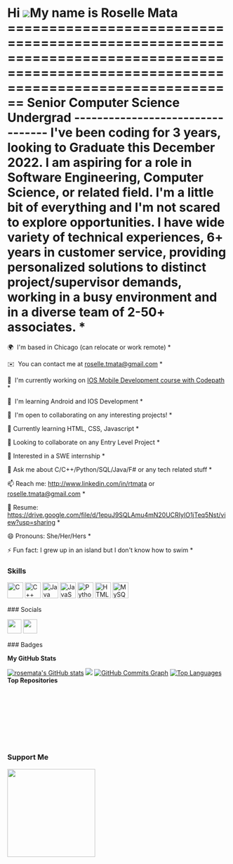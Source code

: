 # Hi ![](https://user-images.githubusercontent.com/18350557/176309783-0785949b-9127-417c-8b55-ab5a4333674e.gif)My name is Roselle Mata ====================================================================================================================================  Senior Computer Science Undergrad ---------------------------------  I've been coding for 3 years, looking to Graduate this December 2022. I am aspiring for a role in Software Engineering, Computer Science, or related field. I'm a little bit of everything and I'm not scared to explore opportunities. I have wide variety of technical experiences, 6+ years in customer service, providing personalized solutions to distinct project/supervisor demands, working in a busy environment and in a diverse team of 2-50+ associates.  * 

🌍  I'm based in Chicago (can relocate or work remote) * 

✉️  You can contact me at [roselle.tmata@gmail.com](mailto:roselle.tmata@gmail.com) * 

🚀  I'm currently working on [IOS Mobile Development course with Codepath](http://www.codepath.org/courses/ios-mobile-development) * 

🧠  I'm learning Android and IOS Development * 

🤝  I'm open to collaborating on any interesting projects! *

🌱 Currently learning HTML, CSS, Javascript * 

👯 Looking to collaborate on any Entry Level Project * 

🤔 Interested in a SWE internship * 

💬 Ask me about C/C++/Python/SQL/Java/F# or any tech related stuff * 

📫 Reach me: http://www.linkedin.com/in/rtmata or roselle.tmata@gmail.com * 

📝 Resume: https://drive.google.com/file/d/1epuJ9SQLAmu4mN20UCRIylO1jTeq5Nst/view?usp=sharing * 

😄 Pronouns: She/Her/Hers * 

⚡ Fun fact: I grew up in an island but I don't know how to swim * 

### Skills

<p align="left"> <a href="https://docs.microsoft.com/en-us/cpp/?view=msvc-170" target="_blank" rel="noreferrer"><img src="https://raw.githubusercontent.com/danielcranney/readme-generator/main/public/icons/skills/c-colored.svg" width="36" height="36" alt="C" /></a> <a href="https://docs.microsoft.com/en-us/cpp/?view=msvc-170" target="_blank" rel="noreferrer"><img src="https://raw.githubusercontent.com/danielcranney/readme-generator/main/public/icons/skills/cplusplus-colored.svg" width="36" height="36" alt="C++" /></a> <a href="https://www.oracle.com/java/" target="_blank" rel="noreferrer"><img src="https://raw.githubusercontent.com/danielcranney/readme-generator/main/public/icons/skills/java-colored.svg" width="36" height="36" alt="Java" /></a> <a href="https://developer.mozilla.org/en-US/docs/Web/JavaScript" target="_blank" rel="noreferrer"><img src="https://raw.githubusercontent.com/danielcranney/readme-generator/main/public/icons/skills/javascript-colored.svg" width="36" height="36" alt="JavaScript" /></a> <a href="https://www.python.org/" target="_blank" rel="noreferrer"><img src="https://raw.githubusercontent.com/danielcranney/readme-generator/main/public/icons/skills/python-colored.svg" width="36" height="36" alt="Python" /></a> <a href="https://developer.mozilla.org/en-US/docs/Glossary/HTML5" target="_blank" rel="noreferrer"><img src="https://raw.githubusercontent.com/danielcranney/readme-generator/main/public/icons/skills/html5-colored.svg" width="36" height="36" alt="HTML5" /></a> <a href="https://www.mysql.com/" target="_blank" rel="noreferrer"><img src="https://raw.githubusercontent.com/danielcranney/readme-generator/main/public/icons/skills/mysql-colored.svg" width="36" height="36" alt="MySQL" /></a> </p> 
 ### Socials  <p align="left"> <a href="https://www.github.com/rosemata" target="_blank" rel="noreferrer"><img src="https://raw.githubusercontent.com/danielcranney/readme-generator/main/public/icons/socials/github.svg" width="32" height="32" /></a> <a href="https://www.linkedin.com/in/rtmata" target="_blank" rel="noreferrer"><img src="https://raw.githubusercontent.com/danielcranney/readme-generator/main/public/icons/socials/linkedin.svg" width="32" height="32" /></a></p>
### Badges

<b>My GitHub Stats</b>

<a href="http://www.github.com/rosemata"><img src="https://github-readme-stats.vercel.app/api?username=rosemata&show_icons=true&hide=&count_private=true&title_color=0891b2&text_color=ffffff&icon_color=0891b2&bg_color=1c1917&hide_border=true&show_icons=true" alt="rosemata's GitHub stats" /></a>
<a href="http://www.github.com/rosemata"><img src="https://github-readme-streak-stats.herokuapp.com/?user=rosemata&stroke=ffffff&background=1c1917&ring=0891b2&fire=0891b2&currStreakNum=ffffff&currStreakLabel=0891b2&sideNums=ffffff&sideLabels=ffffff&dates=ffffff&hide_border=true" /></a>
<a href="http://www.github.com/rosemata"><img src="https://activity-graph.herokuapp.com/graph?username=rosemata&bg_color=1c1917&color=ffffff&line=0891b2&point=ffffff&area_color=1c1917&area=true&hide_border=true&custom_title=GitHub%20Commits%20Graph" alt="GitHub Commits Graph" /></a>
<a href="https://github.com/rosemata" align="left"><img src="https://github-readme-stats.vercel.app/api/top-langs/?username=rosemata&langs_count=10&title_color=0891b2&text_color=ffffff&icon_color=0891b2&bg_color=1c1917&hide_border=true&locale=en&custom_title=Top%20%Languages" alt="Top Languages" /></a>
<b>Top Repositories</b>

<div width="100%" align="center"></div><br /><br /><br /><br /><br /><br /><br />

### Support Me

<a href="https://www.buymeacoffee.com/rosemata"><img src="https://cdn.buymeacoffee.com/buttons/v2/default-yellow.png" width="200" /></a>

<!--- ### Hi, I'm Roselle Mata! 👩🏻‍💻 Senior Computer Science student at University of Illinois (Chicago)

- 🌱 Currently learning HTML, CSS, Javascript 
- 👯 Looking to collaborate on any Entry Level Project
- 🤔 Interested in a SWE internship
- 💬 Ask me about C/C++/Python/SQL/Java/F# or any tech related stuff
- 📫 Reach me: http://www.linkedin.com/in/rtmata or roselle.tmata@gmail.com
- 📝 Resume: https://drive.google.com/file/d/1epuJ9SQLAmu4mN20UCRIylO1jTeq5Nst/view?usp=sharing
- 😄 Pronouns: She/Her/Hers
- ⚡ Fun fact: I grew up in an island but I don't know how to swim

## Projects

- JPMorgan Chase & Co. Software Engineering Virtual Internship

https://github.com/rosemata/JPMorgan-Chase-Co.-Software-Engineering-Virtual-Experience

- Jupyter Notebook extension with Python + SageMath: Model of Springs

https://github.com/rosemata/Model_of_Springs

- HTML, CSS, Javacript : Simple project where the page starts blurry and the image load up to 100% clearer: 

https://github.com/rosemata/blurry-to-clear-loading-page 

- SQL + Python : Analyzing Chicago Transit Authority database in Python: 

https://replit.com/join/dtemwcclhn-rosellemata2

- Arduino + Python: Input based game control with Arduino buttons and Python: 

https://github.com/rosemata/-Input-based-game-control-with-Arduino-buttons-and-Python

- Java : Keno Game: 

https://github.com/rosemata/Keno-Game

- Java : Coffee Maker App: 

https://github.com/rosemata/Coffee-Maker

- F# + C# + Processing: Image Processing with F#: 

https://github.com/rosemata/Image-Processing

- C : Build simple shell compiler with C

https://github.com/rosemata/Simple_C_Compiler_FrontEnd_Ncurses

- C++ : Personality test: 

https://replit.com/join/xrfbnglbdh-rosellemata2

https://github.com/rosemata/personality-test

- C++ : Animated Bar Chart: 

https://replit.com/join/tyiwybudvj-rosellemata2

https://github.com/rosemata/animated_bar_chart

- C++ : DNA Profiling: 

https://replit.com/join/uqimcndeum-rosellemata2

https://github.com/rosemata/DNA_Profiling

- C : Balanced Symbol Checker: 

https://replit.com/join/mfbluvoigd-rosellemata2

- C : Input Based Array Project : 

https://github.com/rosemata/Input-Based-Array-Project

- C : Functions-operating-on-2D-Arrays-and-Strings : 

https://github.com/rosemata/Functions-operating-on-2D-Arrays-and-Strings

- Python: Virtual Canvas Project using turtle: 

https://trinket.io/library/trinkets/e905a53257 

- Python: Game Project Catch the Stars, Avoid the Asteroids: 

https://trinket.io/library/trinkets/a351b4e750 --->

